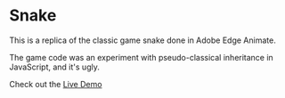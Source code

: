 # Snake

This is a replica of the classic game snake done in Adobe Edge Animate.

The game code was an experiment with pseudo-classical inheritance in JavaScript, and it's ugly.

Check out the [Live Demo](http://www.loopsdeer.com/snake/)